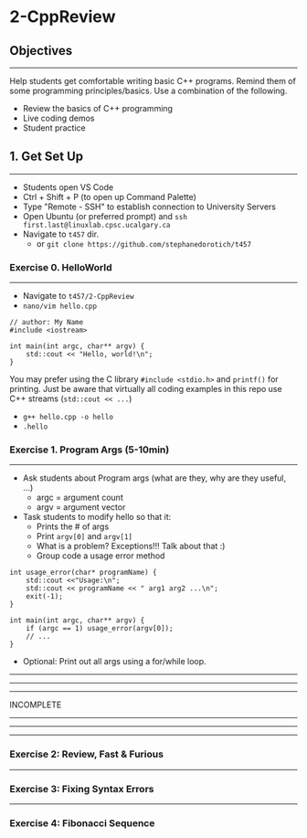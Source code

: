 # 2-CppReview

## Objectives
***
Help students get comfortable writing basic C++ programs. Remind them of some programming principles/basics. Use a combination of the following.
- Review the basics of C++ programming
- Live coding demos
- Student practice

## 1. Get Set Up
***
- Students open VS Code
- Ctrl + Shift + P (to open up Command Palette)
- Type "Remote - SSH" to establish connection to University Servers
- Open Ubuntu (or preferred prompt) and ```ssh first.last@linuxlab.cpsc.ucalgary.ca```
- Navigate to ```t457``` dir.
  - or ```git clone https://github.com/stephanedorotich/t457``` 

### Exercise 0. HelloWorld
***
- Navigate to ```t457/2-CppReview```
- ```nano/vim hello.cpp```
```
// author: My Name
#include <iostream>

int main(int argc, char** argv) {
    std::cout << "Hello, world!\n";
}
```
You may prefer using the C library ```#include <stdio.h>``` and ```printf()``` for printing. Just be aware that virtually all coding examples in this repo use C++ streams (```std::cout << ...```)
- ```g++ hello.cpp -o hello```
- ```.hello```

### Exercise 1. Program Args (5-10min)
***
- Ask students about Program args (what are they, why are they useful, ...)
  - argc = argument count
  - argv = argument vector
- Task students to modify hello so that it:
  - Prints the # of args
  - Print ```argv[0]``` and ```argv[1]```
  - What is a problem? Exceptions!!! Talk about that :)
  - Group code a usage error method
```
int usage_error(char* programName) {
    std::cout <<"Usage:\n";
    std::cout << programName << " arg1 arg2 ...\n";
    exit(-1);
}

int main(int argc, char** argv) {
    if (argc == 1) usage_error(argv[0]);
    // ...
}
```
  - Optional: Print out all args using a for/while loop.


***
***
***
INCOMPLETE
***
***
***

### Exercise 2: Review, Fast & Furious
***

### Exercise 3: Fixing Syntax Errors
***

### Exercise 4: Fibonacci Sequence

